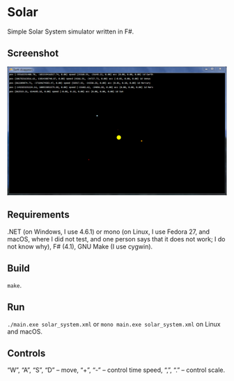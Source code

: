 # Solar

Simple Solar System simulator written in F#.

## Screenshot

![Screenshot](screenshot.png)

## Requirements

.NET (on Windows, I use 4.6.1) or mono (on Linux, I use Fedora 27, and macOS, where I did not test, and one person says that it does not work; I do not know why), F# (4.1), GNU Make (I use cygwin).

## Build

`make`.

## Run

`./main.exe solar_system.xml` or `mono main.exe solar_system.xml` on Linux and macOS.

## Controls

“W”, “A”, “S”, “D” – move, “+”, “-” – control time speed, “,”, “.” – control scale.
